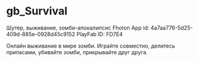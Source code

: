 # gb_Survival
Шутер, выживание, зомби-апокалипсис
Fhoton App id: 4a7aa776-5d25-409d-885e-0928d45c9152
PlayFab ID: FD7E4

Онлайн выживание в мире зомби. Играйте совместно, делитесь припасами, убивайте зомби, прикрывайте друг друга. 
